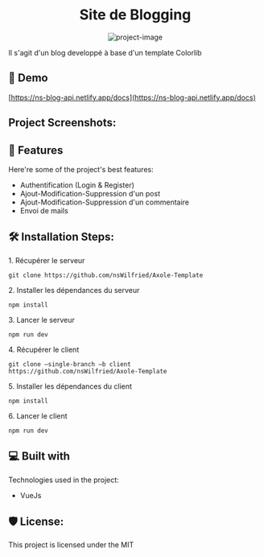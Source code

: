<h1 align="center" id="title">Site de Blogging</h1>

<p align="center"><img src="" alt="project-image"></p>

<p id="description">Il s'agit d'un blog developpé à base d'un template Colorlib</p>

<h2>🚀 Demo</h2>

[https://ns-blog-api.netlify.app/docs](https://ns-blog-api.netlify.app/docs)

<h2>Project Screenshots:</h2>

<!-- <img src="https://i.ibb.co/r7bdZDN/blog.png" alt="project-screenshot" width="400" height="400/"> -->

  
  
<h2>🧐 Features</h2>

Here're some of the project's best features:

*   Authentification (Login & Register)
*   Ajout-Modification-Suppression d'un post
*   Ajout-Modification-Suppression d'un commentaire
*   Envoi de mails

<h2>🛠️ Installation Steps:</h2>

<p>1. Récupérer le serveur</p>

```
git clone https://github.com/nsWilfried/Axole-Template
```

<p>2. Installer les dépendances du serveur</p>

```
npm install 
```

<p>3. Lancer le serveur</p>

```
npm run dev
```

<p>4. Récupérer le client</p>

```
git clone –single-branch –b client https://github.com/nsWilfried/Axole-Template
```

<p>5. Installer les dépendances du client</p>

```
npm install 
```

<p>6. Lancer le client</p>

```
npm run dev 
```

  
  
<h2>💻 Built with</h2>

Technologies used in the project:

*   VueJs

<h2>🛡️ License:</h2>

This project is licensed under the MIT
